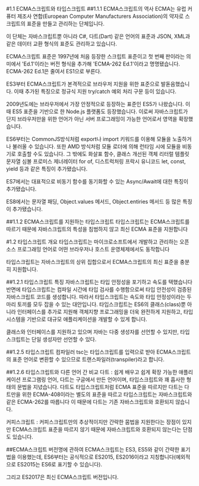 #1.1 ECMA스크립트와 타입스크립트
##1.1.1 ECMA스크립트의 역사
ECMA는 유럽 커퓨터 제조사 연합(European Computer Manufacturers Association)의 약자로 스크립트의 표준을 만들고 관리하는 단체입니다.

이 단체는 자바스크립트뿐 아니라 C#, 다트(Dart) 같은 언어의 표준과 JSON, XML과 같은 데이터 교환 형식의 표준도 관리하고 있습니다.

ECMA스크립트 표준은 1997년에 처음 등장한 스크립트 표준이고 첫 번째 판이라는 의미에서 'Ed.1'이라는 버전 형식을 추가해 'ECMA-262 Ed.1'이라고 명명됐습니다.
ECMA-262 Ed.1은 줄여서 ES1으로 부른다.

ES3부터 ECMA스크립트가 본격적으로 브라우저 지원을 위한 표준으로 발돋음했습니다.
이때 추가된 특징으로 정규식 지원 try/catch 예외 처리 구문 등이 있습니다.

2009년도에는 브라우저에서 가장 안정적으로 등장하는 표준인 ES5가 나왔습니다. 이때 ES5 표준을 기반으로 한 Node.js 플랫폼도 등장했습니다.
이로써 자바스크립트가 단지 브라우저만을 위한 언어가 아닌 서버 프로그래밍이 가능한 언어로서 영역을 확장했습니다.

ES6부터는 CommonJS방식처럼 export나 import 키워드를 이용해 모듈을 노출하거나 불러올 수 있습니다. 또한 AMD 방식처럼 모듈 로더에 의해 런타임 시에 모듈을 비동기로 호출할 수도 있습니다.
그 밖에도 화살표 함수, 클래스 개선된 객체 리터럴 템플릿 문자열 심볼 프로미스 제너레이터 for of, 디스트럭처링 프락시 유니코드 let, const, yield 등과 같은 특징이 추가됐습니다.

ES7에서는 대표적으로 비동기 함수를 동기화할 수 있는 Async/Await에 대한 특징이 추가됐습니다.

ES8에서는 문자열 패딩, Object.values 메서드, Object.entiries 메서드 등 많은 특징이 추가됐습니다.

##1.1.2 ECMA스크립트를 지원하는 타입스크립트
타입스크립트는 ECMA스크립트를 따르기 때문에 자바스크립트의 특성을 침범하지 않고 최신 ECMA 표준을 지원합니다

#1.2 타입스크립트 개요
타입스크립트는 마이크로소프트에서 개발하고 관리하는 오픈소스 프로그래밍 언어로 어떤 브라우저나 호스트 운영체제에서도 동작합니다

타입스크립트는 자바스크립트의 상위 집합으로서 ECMA스크립트의 최신 표준을 충분히 지원합니다.

##1.2.1 타입스크립트 특징
자바스크립트는 타입 안정성을 포기하고 속도를 택했습니다 반면에 타입스크립트는 컴파일 시간에 타입 검사를 수행함으로써 타입 안전성이 검증된 자바스크립트 코드를 생성합니다. 따라서 타입스크립트는 속도와 타입 안정성이라는 두 마리 토끼를 모두 잡을 수 있는 대안입니다.
타입스크립트는 ES6의 클래스(class)뿐 아니라 인터페이스를 추가로 지원해 객체지향 프로그래밍을 더욱 완전하게 지원하고, 타입 시스템을 기반으로 대규모 애플리케이션을 개발할 수 있게 합니다.

클래스와 인터페이스를 지원하고 있으며 자바는 다중 생성자를 선언할 수 있지만, 타입스크립트는 단일 생성자만 선언할 수 있다.

##1.2.5 타입스크립트 컴파일러
tsc는 타입스크립트를 입력으로 받아 ECMA스크립트의 표준 언어로 변환할 수 있으므로 트랜스파일러(transpiler)라고 합니다.

##1.2.6 타입스크립트와 다른 언어 간 비교
다트 : 쉽게 배우고 쉽게 확장 가능한 애플리케이션 프로그램링 언어, 다트는 구글에서 만든 언어이며, 타입스크립트와 꽤 흡사한 형태의 문법을 지녔습니다.
다트도 타입스크립트처럼 ECMA 표준을 따르지만 다트는 다트만을 위한 ECMA-408이라는 별도의 표준을 따르고 타입스크립트는 자바스크립트와 같은 ECMA-262를 따릅니다 이 때문에 다트는 기존 자바스크립트와 호환되지 않습니다.

커피스크립트 : 커피스크립트만의 추상적이지만 간략한 뭄법을 지원한다는 장점이 있지만 ECMA스크립트 표준을 따르지 않기 때문에 자바스크립트와 호환되지 않는다는 단점도 있습니다.

##ECMA스크립트 버전명에 관하여
ECMA스크립트는 ES3, ES5와 같이 간략한 표기법을 이용했는데, ES6부터는 공식적으로 ES2015, ES2016이라고 지칭합니다(예외적으로 ES2015는 ES6로 표기할 수 있습니다).

그리고 ES2017은 최신 ECMA스크립트 버전입니다.


